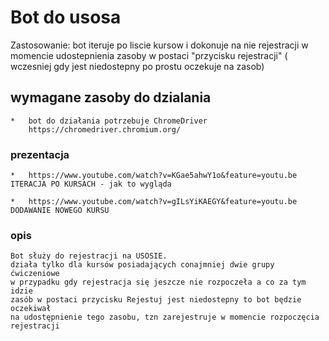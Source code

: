 # Bot do usosa 
Zastosowanie:
bot iteruje po liscie kursow i dokonuje na nie rejestracji w momencie
udostepnienia zasoby w postaci "przycisku rejestracji" ( wczesniej gdy jest niedostepny po prostu oczekuje na zasob)
## wymagane zasoby do dzialania
    *   bot do działania potrzebuje ChromeDriver
        https://chromedriver.chromium.org/

### prezentacja
    *   https://www.youtube.com/watch?v=KGae5ahwY1o&feature=youtu.be
    ITERACJA PO KURSACH - jak to wygląda

    *   https://www.youtube.com/watch?v=gILsYiKAEGY&feature=youtu.be
    DODAWANIE NOWEGO KURSU

### opis
    Bot służy do rejestracji na USOSIE.
    działa tylko dla kursów posiadających conajmniej dwie grupy ćwiczeniowe
    w przypadku gdy rejestracja się jeszcze nie rozpoczeła a co za tym idzie
    zasób w postaci przycisku Rejestuj jest niedostepny to bot będzie oczekiwał
    na udostępnienie tego zasobu, tzn zarejestruje w momencie rozpoczęcia
    rejestracji
    
